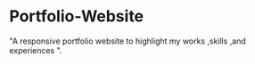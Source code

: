 # Portfolio-Website
"A responsive portfolio website to highlight my works ,skills ,and experiences ".
